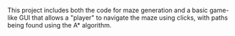 This project includes both the code for maze generation and a basic game-like GUI
that allows a "player" to navigate the maze using clicks, with paths being found
using the A* algorithm.
